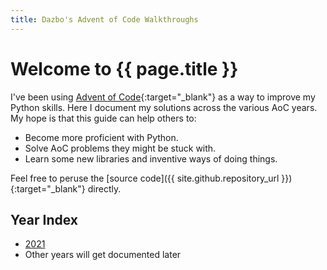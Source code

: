 ```yaml
---
title: Dazbo's Advent of Code Walkthroughs
---
```

# Welcome to {{ page.title }}

I've been using [Advent of Code](https://adventofcode.com/){:target="_blank"} as a way to improve my Python skills. 
Here I document my solutions across the various AoC years. 
My hope is that this guide can help others to:

- Become more proficient with Python.
- Solve AoC problems they might be stuck with.
- Learn some new libraries and inventive ways of doing things.

Feel free to peruse the [source code]({{ site.github.repository_url }}){:target="_blank"} directly.

## Year Index

- [2021](./2021)
- Other years will get documented later
